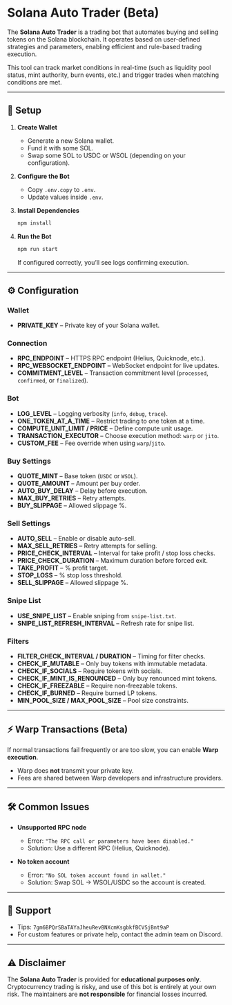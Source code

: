# Solana Auto Trader (Beta)

The **Solana Auto Trader** is a trading bot that automates buying and selling tokens on the Solana blockchain.
It operates based on user-defined strategies and parameters, enabling efficient and rule-based trading execution.

This tool can track market conditions in real-time (such as liquidity pool status, mint authority, burn events, etc.) and trigger trades when matching conditions are met.

---

## 🚀 Setup

1. **Create Wallet**

   * Generate a new Solana wallet.
   * Fund it with some SOL.
   * Swap some SOL to USDC or WSOL (depending on your configuration).

2. **Configure the Bot**

   * Copy `.env.copy` to `.env`.
   * Update values inside `.env`.

3. **Install Dependencies**

   ```bash
   npm install
   ```

4. **Run the Bot**

   ```bash
   npm run start
   ```

   If configured correctly, you’ll see logs confirming execution.

---

## ⚙️ Configuration

### Wallet

* **PRIVATE\_KEY** – Private key of your Solana wallet.

### Connection

* **RPC\_ENDPOINT** – HTTPS RPC endpoint (Helius, Quicknode, etc.).
* **RPC\_WEBSOCKET\_ENDPOINT** – WebSocket endpoint for live updates.
* **COMMITMENT\_LEVEL** – Transaction commitment level (`processed`, `confirmed`, or `finalized`).

### Bot

* **LOG\_LEVEL** – Logging verbosity (`info`, `debug`, `trace`).
* **ONE\_TOKEN\_AT\_A\_TIME** – Restrict trading to one token at a time.
* **COMPUTE\_UNIT\_LIMIT / PRICE** – Define compute unit usage.
* **TRANSACTION\_EXECUTOR** – Choose execution method: `warp` or `jito`.
* **CUSTOM\_FEE** – Fee override when using `warp`/`jito`.

### Buy Settings

* **QUOTE\_MINT** – Base token (`USDC` or `WSOL`).
* **QUOTE\_AMOUNT** – Amount per buy order.
* **AUTO\_BUY\_DELAY** – Delay before execution.
* **MAX\_BUY\_RETRIES** – Retry attempts.
* **BUY\_SLIPPAGE** – Allowed slippage %.

### Sell Settings

* **AUTO\_SELL** – Enable or disable auto-sell.
* **MAX\_SELL\_RETRIES** – Retry attempts for selling.
* **PRICE\_CHECK\_INTERVAL** – Interval for take profit / stop loss checks.
* **PRICE\_CHECK\_DURATION** – Maximum duration before forced exit.
* **TAKE\_PROFIT** – % profit target.
* **STOP\_LOSS** – % stop loss threshold.
* **SELL\_SLIPPAGE** – Allowed slippage %.

### Snipe List

* **USE\_SNIPE\_LIST** – Enable sniping from `snipe-list.txt`.
* **SNIPE\_LIST\_REFRESH\_INTERVAL** – Refresh rate for snipe list.

### Filters

* **FILTER\_CHECK\_INTERVAL / DURATION** – Timing for filter checks.
* **CHECK\_IF\_MUTABLE** – Only buy tokens with immutable metadata.
* **CHECK\_IF\_SOCIALS** – Require tokens with socials.
* **CHECK\_IF\_MINT\_IS\_RENOUNCED** – Only buy renounced mint tokens.
* **CHECK\_IF\_FREEZABLE** – Require non-freezable tokens.
* **CHECK\_IF\_BURNED** – Require burned LP tokens.
* **MIN\_POOL\_SIZE / MAX\_POOL\_SIZE** – Pool size constraints.

---

## ⚡ Warp Transactions (Beta)

If normal transactions fail frequently or are too slow, you can enable **Warp execution**.

* Warp does **not** transmit your private key.
* Fees are shared between Warp developers and infrastructure providers.

---

## 🛠️ Common Issues

* **Unsupported RPC node**

  * Error: `"The RPC call or parameters have been disabled."`
  * Solution: Use a different RPC (Helius, Quicknode).

* **No token account**

  * Error: `"No SOL token account found in wallet."`
  * Solution: Swap SOL → WSOL/USDC so the account is created.

---

## 🤝 Support

* Tips: `7gm6BPQrSBaTAYaJheuRevBNXcmKsgbkfBCVSjBnt9aP`
* For custom features or private help, contact the admin team on Discord.

---

## ⚠️ Disclaimer

The **Solana Auto Trader** is provided for **educational purposes only**.
Cryptocurrency trading is risky, and use of this bot is entirely at your own risk.
The maintainers are **not responsible** for financial losses incurred.
